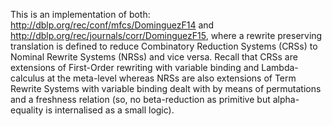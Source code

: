 This is an implementation of both:
http://dblp.org/rec/conf/mfcs/DominguezF14  and
http://dblp.org/rec/journals/corr/DominguezF15,
where a rewrite preserving translation is defined to reduce Combinatory Reduction Systems (CRSs) 
to Nominal Rewrite Systems (NRSs) and vice versa.
Recall that CRSs are extensions of First-Order rewriting with variable binding and Lambda-calculus
at the meta-level whereas NRSs are also extensions of Term Rewrite Systems with variable binding dealt
with by means of permutations and a freshness relation (so, no beta-reduction as primitive but
alpha-equality is internalised as a small logic).
